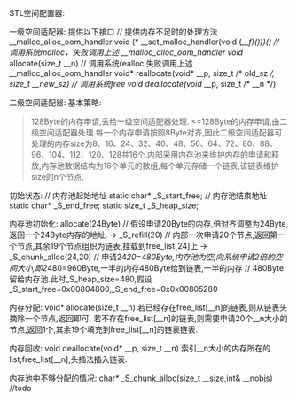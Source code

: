 
STL空间配置器:

一级空间适配器:
提供以下接口
// 提供内存不足时的处理方法__malloc_alloc_oom_handler
void (* __set_malloc_handler(void (*__f)()))()
// 调用系统malloc，失败调用上述 __malloc_alloc_oom_handler
void* allocate(size_t __n)
// 调用系统realloc,失败调用上述 __malloc_alloc_oom_handler
void* reallocate(void* __p, size_t /* old_sz */, size_t __new_sz)
// 调用系统free
void deallocate(void* __p, size_t /* __n */)


二级空间适配器:
基本策略:
>128Byte的内存申请,丢给一级空间适配器处理.
<=128Byte的内存申请,由二级空间适配器处理.每一个内存申请按照8Byte对齐,因此二级空间适配器可处理的内存size为8、16、24、32、40、48、56、64、72、80、88、96、104、112、120、128共16个.内部采用内存池来维护内存的申请和释放,内存池数据结构为16个单元的数组,每个单元存储一个链表,该链表维护size的n个节点.

初始状态:
  // 内存池起始地址
  static char* _S_start_free;
  // 内存池结束地址
  static char* _S_end_free;
  static size_t _S_heap_size;
  
内存池初始化:
    allocate(24Byte)            // 假设申请20Byte的内存,倍对齐调整为24Byte,返回一个24Byte内存的地址.
    -> _S_refill(20)            // 内部一次申请20个节点,返回第一个节点,其余19个节点组织为链表,挂载到free_list[24]上
    -> _S_chunk_alloc(24,20)    // 申请24*20=480Byte,内存池为空,向系统申请2倍的空间大小,即2*480=960Byte,一半的内存480Byte给到链表,一半的内存                                     // 480Byte留给内存池.此时_S_heap_size=480,假设_S_start_free=0x00804800,_S_end_free=0x0x00805280
    
内存分配:
void* allocate(size_t __n)
  若已经存在free_list[__n]的链表,则从链表头摘除一个节点,返回即可.
  若不存在free_list[__n]的链表,则需要申请20个__n大小的节点,返回1个,其余19个填充到free_list[__n]的链表链表.

内存回收:
void deallocate(void* __p, size_t __n)
  索引__n大小的内存所在的list,free_list[__n],头插法插入链表.
  
内存池中不够分配的情况:
char* _S_chunk_alloc(size_t __size,int& __nobjs)
//todo

